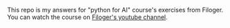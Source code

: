 This repo is my answers for "python for AI" course's exercises from Filoger.<br>You can watch the course on [Filoger's youtube channel](https://www.youtube.com/watch?v=Tf589jdI6N0&list=PLShkdm1qvUyKgeliePT_TqjlXqugfJ6tg).

